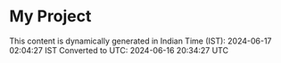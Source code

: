# My Project

This content is dynamically generated in Indian Time (IST): 2024-06-17 02:04:27 IST
Converted to UTC: 2024-06-16 20:34:27 UTC

